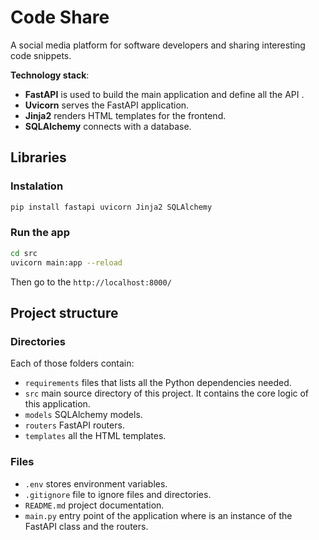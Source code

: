 # Code Share
A social media platform for software developers and sharing interesting code snippets.

**Technology stack**:
- **FastAPI** is used to build the main application and define all the API .
- **Uvicorn** serves the FastAPI application.
- **Jinja2** renders HTML templates for the frontend.
- **SQLAlchemy** connects with a database.

## Libraries

### Instalation
``` bash
pip install fastapi uvicorn Jinja2 SQLAlchemy
```

### Run the app
``` bash
cd src
uvicorn main:app --reload
```
Then go to the `http://localhost:8000/`


## Project structure

### Directories
Each of those folders contain:
- `requirements` files that lists all the Python dependencies needed.
- `src` main source directory of this project. It contains the core logic of this application.
- `models` SQLAlchemy models.
- `routers` FastAPI routers.
- `templates` all the HTML templates.

### Files
- `.env` stores environment variables.
- `.gitignore` file to ignore files and directories.
- `README.md` project documentation.
- `main.py` entry point of the application where is an instance of the FastAPI class and the routers.
